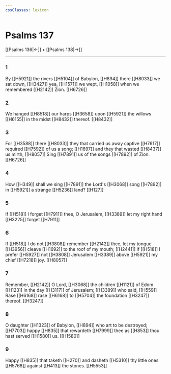 ```yaml
---
cssClasses: lexicon
---
```

# Psalms 137

[[Psalms 136|←]] • [[Psalms 138|→]]

---

### 1
By [[H5921]] the rivers [[H5104]] of Babylon, [[H894]] there [[H8033]] we sat down, [[H3427]] yea, [[H1571]] we wept, [[H1058]] when we remembered [[H2142]] Zion. [[H6726]]

### 2
We hanged [[H8518]] our harps [[H3658]] upon [[H5921]] the willows [[H6155]] in the midst [[H8432]] thereof. [[H8432]]

### 3
For [[H3588]] there [[H8033]] they that carried us away captive [[H7617]] required [[H7592]] of us a song; [[H1697]] and they that wasted [[H8437]] us mirth, [[H8057]] Sing [[H7891]] us of the songs [[H7892]] of Zion. [[H6726]]

### 4
How [[H349]] shall we sing [[H7891]] the Lord's [[H3068]] song [[H7892]] in [[H5921]] a strange [[H5236]] land? [[H127]]

### 5
If [[H518]] I forget [[H7911]] thee, O Jerusalem, [[H3389]] let my right hand [[H3225]] forget [[H7911]]

### 6
If [[H518]] I do not [[H3808]] remember [[H2142]] thee, let my tongue [[H3956]] cleave [[H1692]] to the roof of my mouth; [[H2441]] if [[H518]] I prefer [[H5927]] not [[H3808]] Jerusalem [[H3389]] above [[H5921]] my chief [[H7218]] joy. [[H8057]]

### 7
Remember, [[H2142]] O Lord, [[H3068]] the children [[H1121]] of Edom [[H123]] in the day [[H3117]] of Jerusalem; [[H3389]] who said, [[H559]] Rase [[H6168]] rase [[H6168]] to [[H5704]] the foundation [[H3247]] thereof. [[H3247]]

### 8
O daughter [[H1323]] of Babylon, [[H894]] who art to be destroyed; [[H7703]] happy [[H835]] that rewardeth [[H7999]] thee as [[H853]] thou hast served [[H1580]] us. [[H1580]]

### 9
Happy [[H835]] that taketh [[H270]] and dasheth [[H5310]] thy little ones [[H5768]] against [[H413]] the stones. [[H5553]]